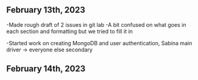 ## February 13th, 2023

-Made rough draft of 2 issues in git lab
-A bit confused on what goes in each section and formatting but we tried to fill it in

-Started work on creating MongoDB and user authentication, Sabina main driver -> everyone else secondary

## February 14th, 2023
